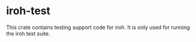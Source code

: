 # iroh-test

This crate contains testing support code for iroh.  It is only used
for running the iroh test suite.
